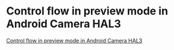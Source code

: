 # Control flow in preview mode in Android Camera HAL3
[Control flow in preview mode in Android Camera HAL3](https://aiwithcloud.com/2022/09/15/control_flow_in_preview_mode_in_android_camera_hal3/)